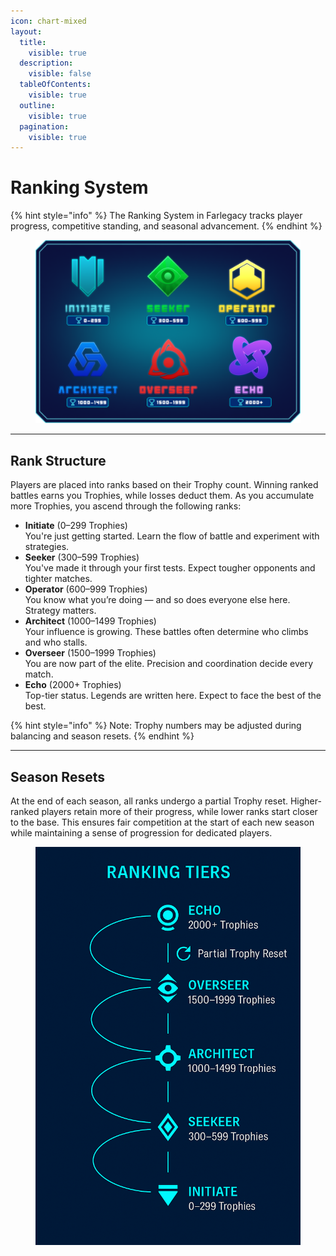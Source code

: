 ```yaml
---
icon: chart-mixed
layout:
  title:
    visible: true
  description:
    visible: false
  tableOfContents:
    visible: true
  outline:
    visible: true
  pagination:
    visible: true
---
```


# Ranking System

{% hint style="info" %}
The Ranking System in Farlegacy tracks player progress, competitive standing, and seasonal advancement.
{% endhint %}

<figure><img src=".gitbook/assets/Ранги.png" alt=""><figcaption></figcaption></figure>

***

## Rank Structure

Players are placed into ranks based on their Trophy count. Winning ranked battles earns you Trophies, while losses deduct them. As you accumulate more Trophies, you ascend through the following ranks:

* **Initiate** (0–299 Trophies)\
  You're just getting started. Learn the flow of battle and experiment with strategies.
* **Seeker** (300–599 Trophies)\
  You've made it through your first tests. Expect tougher opponents and tighter matches.
* **Operator** (600–999 Trophies)\
  You know what you’re doing — and so does everyone else here. Strategy matters.
* **Architect** (1000–1499 Trophies)\
  Your influence is growing. These battles often determine who climbs and who stalls.
* **Overseer** (1500–1999 Trophies)\
  You are now part of the elite. Precision and coordination decide every match.
* **Echo** (2000+ Trophies)\
  Top-tier status. Legends are written here. Expect to face the best of the best.

{% hint style="info" %}
Note: Trophy numbers may be adjusted during balancing and season resets.
{% endhint %}

***

## Season Resets

At the end of each season, all ranks undergo a partial Trophy reset. Higher-ranked players retain more of their progress, while lower ranks start closer to the base. This ensures fair competition at the start of each new season while maintaining a sense of progression for dedicated players.

<figure><img src=".gitbook/assets/image (19).png" alt=""><figcaption></figcaption></figure>

